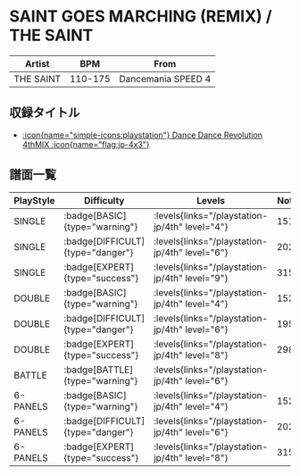 # SAINT GOES MARCHING (REMIX) / THE SAINT

|Artist|BPM|From|
|------|---|----|
|THE SAINT|110-175|Dancemania SPEED 4|

## 収録タイトル

- [:icon{name="simple-icons:playstation"} Dance Dance Revolution 4thMIX :icon{name="flag:jp-4x3"}](/playstation-jp/4th)

## 譜面一覧

|PlayStyle|Difficulty|Levels|Notes|Movie|
|---------|----------|------|-----|-----|
|SINGLE| :badge[BASIC]{type="warning"}| :levels{links="/playstation-jp/4th" level="4"}|151/0||
|SINGLE| :badge[DIFFICULT]{type="danger"}| :levels{links="/playstation-jp/4th" level="6"}|202/0||
|SINGLE| :badge[EXPERT]{type="success"}| :levels{links="/playstation-jp/4th" level="9"}|315/0||
|DOUBLE| :badge[BASIC]{type="warning"}| :levels{links="/playstation-jp/4th" level="4"}|152/0||
|DOUBLE| :badge[DIFFICULT]{type="danger"}| :levels{links="/playstation-jp/4th" level="6"}|195/0||
|DOUBLE| :badge[EXPERT]{type="success"}| :levels{links="/playstation-jp/4th" level="8"}|298/0||
|BATTLE| :badge[BATTLE]{type="warning"}| :levels{links="/playstation-jp/4th" level="6"}|||
|6-PANELS| :badge[BASIC]{type="warning"}| :levels{links="/playstation-jp/4th" level="4"}|152/0||
|6-PANELS| :badge[DIFFICULT]{type="danger"}| :levels{links="/playstation-jp/4th" level="6"}|202/0||
|6-PANELS| :badge[EXPERT]{type="success"}| :levels{links="/playstation-jp/4th" level="8"}|315/0||
